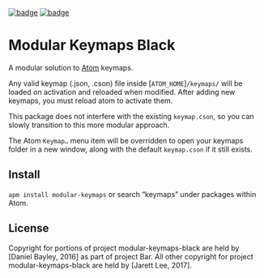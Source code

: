 [![badge][apm]][package]
[![badge][chat]][#slack]

Modular Keymaps Black
===============
A modular solution to [Atom] keymaps.

Any valid keymap (.json, .cson) file inside [`ATOM_HOME`]`/keymaps/` will be loaded on activation and reloaded when modified. After adding new keymaps, you must reload atom to activate them.

This package does not interfere with the existing `keymap.cson`, so you can slowly transition to this more modular approach.

The Atom `Keymap…` menu item will be overridden to open your keymaps folder in a new window, along with the default `keymap.cson` if it still exists.

Install
-------
`apm install modular-keymaps` or search “keymaps” under packages within Atom.

License
-------
Copyright for portions of project modular-keymaps-black are held by [Daniel Bayley, 2016] as part of project Bar. All other copyright for project modular-keymaps-black are held by [Jarett Lee, 2017].

[MIT]:              LICENSE.md
[Jarett Lee]:       https://github.com/jarett-lee
[atom]:             https://atom.io
[apm]:              https://img.shields.io/apm/v/modular-keymaps.svg?style=flat-square
[package]:          https://atom.io/packages/modular-keymaps-black
[chat]:             https://img.shields.io/badge/chat-atom.io%20slack-ff69b4.svg?style=flat-square
[#slack]:           https://atom-slack.herokuapp.com

[fork from]:        https://atom.io/packages/modular-keymaps

